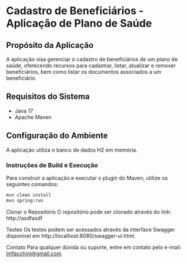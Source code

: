 # Cadastro de Beneficiários - Aplicação de Plano de Saúde

## Propósito da Aplicação
A aplicação visa gerenciar o cadastro de beneficiários de um plano de saúde, oferecendo recursos para cadastrar, listar, atualizar e remover beneficiários, bem como listar os documentos associados a um beneficiário.

## Requisitos do Sistema
- Java 17
- Apache Maven

## Configuração do Ambiente
A aplicação utiliza o banco de dados H2 em memória.

### Instruções de Build e Execução
Para construir a aplicação e executar o plugin do Maven, utilize os seguintes comandos:

```bash
mvn clean install
mvn spring:run
```

Clonar o Repositório
O repositório pode ser clonado através do link: http://asdfasdf

Testes
Os testes podem ser acessados através da interface Swagger disponível em http://localhost:8080/swagger-ui.html.

Contato
Para qualquer dúvida ou suporte, entre em contato pelo e-mail: lmfacchini@gmail.com

